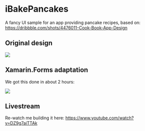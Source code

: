 # iBakePancakes
 A fancy UI sample for an app providing pancake recipes, based on: https://dribbble.com/shots/4476011-Cook-Book-App-Design

## Original design

![](https://raw.githubusercontent.com/sthewissen/iBakePancakes/master/design.jpg)

## Xamarin.Forms adaptation
We got this done in about 2 hours:

![](https://raw.githubusercontent.com/sthewissen/iBakePancakes/master/design-forms.jpg)

## Livestream
Re-watch me building it here: https://www.youtube.com/watch?v=DZ9g7aiTTAk
